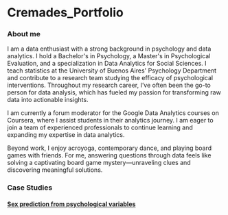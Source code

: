 # Cremades_Portfolio

### About me
I am a data enthusiast with a strong background in psychology and data analytics. I hold a Bachelor's in Psychology, a Master's in Psychological Evaluation, and a specialization in Data Analytics for Social Sciences. I teach statistics at the University of Buenos Aires' Psychology Department and contribute to a research team studying the efficacy of psychological interventions. Throughout my research career, I’ve often been the go-to person for data analysis, which has fueled my passion for transforming raw data into actionable insights.

I am currently a forum moderator for the Google Data Analytics courses on Coursera, where I assist students in their analytics journey. I am eager to join a team of experienced professionals to continue learning and expanding my expertise in data analytics.

Beyond work, I enjoy acroyoga, contemporary dance, and playing board games with friends. For me, answering questions through data feels like solving a captivating board game mystery—unraveling clues and discovering meaningful solutions.

### Case Studies

#### [Sex prediction from psychological variables](https://raw.githubusercontent.com/camila-cremades/Machine-Learning/refs/heads/main/Sex-prediction-from-psychological-variables.html?token=GHSAT0AAAAAAC5C2BY737DACH5AWML2VBS4Z4JNSHA)
